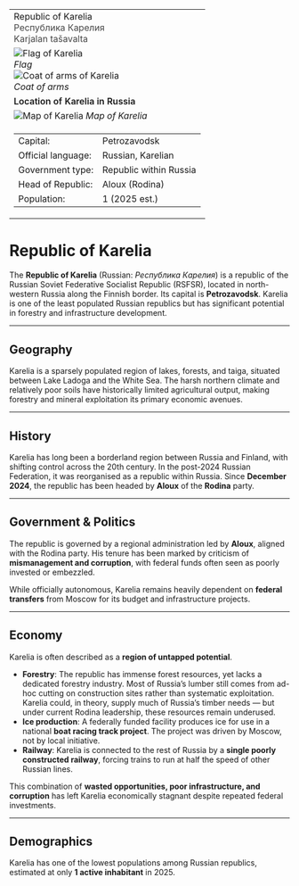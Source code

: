<div class="infobox-right">
  <table class="infobox">
    <tr><td class="title">Republic of Karelia<br/>
    <span style="font-weight:400; opacity:.8;">Республика Карелия 
    <br/> Karjalan tašavalta</span></td></tr>

<!-- Flag + Coat of arms -->
<tr><td class="section center">
  <div class="img-row">
    <div class="img-col">
      <img class="flag" src="../../../../_assets/images/regions/karelia/flag.png" alt="Flag of Karelia" />
      <div class="caption"><em>Flag</em></div>
    </div>
    <div class="img-col">
      <img class="coa" src="../../../../_assets/images/regions/karelia/coa.png" alt="Coat of arms of Karelia" />
      <div class="caption"><em>Coat of arms</em></div>
    </div>
  </div>
</td></tr>

<!-- Map -->
<tr><td class="section center">
  <div class="caption" style="font-weight:600; margin-bottom:.4rem;">Location of Karelia in Russia</div>
  <img class="map" src="../../../../_assets/images/regions/karelia/map.png" alt="Map of Karelia" />
  <span class="caption"><em>Map of Karelia</em></span>
</td></tr>

<!-- Key–value rows -->
<tr><td class="section">
  <table class="kv">
    <tr><td class="k">Capital:</td><td class="v">Petrozavodsk</td></tr>
    <tr><td class="k">Official language:</td><td class="v">Russian, Karelian</td></tr>
    <tr><td class="k">Government type:</td><td class="v">Republic within Russia</td></tr>
    <tr><td class="k">Head of Republic:</td><td class="v">Aloux (Rodina)</td></tr>
    <tr><td class="k">Population:</td><td class="v">1 (2025 est.)</td></tr>
  </table>
</td></tr>

  </table>
</div>

# Republic of Karelia

The **Republic of Karelia** (Russian: *Республика Карелия*) is a republic of the Russian Soviet Federative Socialist Republic (RSFSR), located in north-western Russia along the Finnish border. Its capital is **Petrozavodsk**. Karelia is one of the least populated Russian republics but has significant potential in forestry and infrastructure development.

---

## Geography

Karelia is a sparsely populated region of lakes, forests, and taiga, situated between Lake Ladoga and the White Sea. The harsh northern climate and relatively poor soils have historically limited agricultural output, making forestry and mineral exploitation its primary economic avenues.

---

## History

Karelia has long been a borderland region between Russia and Finland, with shifting control across the 20th century. In the post-2024 Russian Federation, it was reorganised as a republic within Russia. Since **December 2024**, the republic has been headed by **Aloux** of the **Rodina** party.

---

## Government & Politics

The republic is governed by a regional administration led by **Aloux**, aligned with the Rodina party. His tenure has been marked by criticism of **mismanagement and corruption**, with federal funds often seen as poorly invested or embezzled.

While officially autonomous, Karelia remains heavily dependent on **federal transfers** from Moscow for its budget and infrastructure projects.

---

## Economy

Karelia is often described as a **region of untapped potential**.

* **Forestry**: The republic has immense forest resources, yet lacks a dedicated forestry industry. Most of Russia’s lumber still comes from ad-hoc cutting on construction sites rather than systematic exploitation. Karelia could, in theory, supply much of Russia’s timber needs — but under current Rodina leadership, these resources remain underused.
* **Ice production**: A federally funded facility produces ice for use in a national **boat racing track project**. The project was driven by Moscow, not by local initiative.
* **Railway**: Karelia is connected to the rest of Russia by a **single poorly constructed railway**, forcing trains to run at half the speed of other Russian lines.

This combination of **wasted opportunities, poor infrastructure, and corruption** has left Karelia economically stagnant despite repeated federal investments.

---

## Demographics

Karelia has one of the lowest populations among Russian republics, estimated at only **1 active inhabitant** in 2025.
